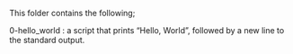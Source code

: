 This folder contains the following;

0-hello_world :  a script that prints “Hello, World”, followed by a new line to the standard output.
